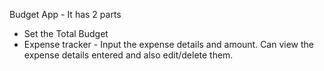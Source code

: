 Budget App - It has 2 parts

- Set the Total Budget
- Expense tracker - Input the expense details and amount. Can view the expense details entered and also edit/delete them.
